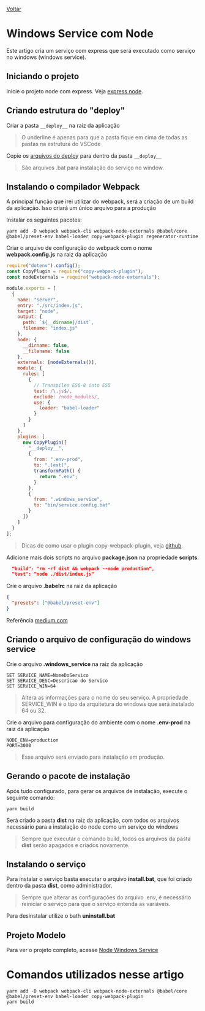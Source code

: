 [Voltar](/Readme.md)

# Windows Service com Node

Este artigo cria um serviço com express que será executado como serviço no windows (windows service).

## Iniciando o projeto

Inicie o projeto node com express.
Veja [express node](/src/express/startup.md).

## Criando estrutura do "deploy"

Criar a pasta `__deploy__` na raiz da aplicação

> O underline é apenas para que a pasta fique em cima de todas as pastas na estrutura do VSCode

Copie os [arquivos do deploy](https://github.com/lucaslimas/deploy) para dentro da pasta `__deploy__`

> São arquivos .bat para instalação do serviço no window.

## Instalando o compilador Webpack

A príncipal função que irei utilizar do webpack, será a criação de um build da aplicação. Isso criará um único arquivo para a produção

Instalar os seguintes pacotes:

```
yarn add -D webpack webpack-cli webpack-node-externals @babel/core @babel/preset-env babel-loader copy-webpack-plugin regenerator-runtime
```

Criar o arquivo de configuração do webpack com o nome **webpack.config.js** na raiz da aplicação

```js
require("dotenv").config();
const CopyPlugin = require("copy-webpack-plugin");
const nodeExternals = require("webpack-node-externals");

module.exports = [
  {
    name: "server",
    entry: "./src/index.js",
    target: "node",
    output: {
      path: `${__dirname}/dist`,
      filename: "index.js"
    },
    node: {
      __dirname: false,
      __filename: false
    },
    externals: [nodeExternals()],
    module: {
      rules: [
        {
          // Transpiles ES6-8 into ES5
          test: /\.js$/,
          exclude: /node_modules/,
          use: {
            loader: "babel-loader"
          }
        }
      ]
    },
    plugins: [
      new CopyPlugin([
        "__deploy__",
        {
          from: ".env-prod",
          to: ".[ext]",
          transformPath() {
            return ".env";
          }
        },
        {
          from: ".windows_service",
          to: "bin/service.config.bat"
        }
      ])
    ]
  }
];
```

> Dicas de como usar o plugin copy-webpack-plugin, veja [github](https://github.com/webpack-contrib/copy-webpack-plugin).

Adicione mais dois scripts no arquivo **package.json** na propriedade **scripts**.

```json
  "build": "rm -rf dist && webpack --mode production",
  "test": "node ./dist/index.js"
```

Crie o arquivo **.babelrc** na raiz da aplicação

```json
{
  "presets": ["@babel/preset-env"]
}
```

Referência [medium.com](https://medium.com/@binyamin/creating-a-node-express-webpack-app-with-dev-and-prod-builds-a4962ce51334)

## Criando o arquivo de configuração do windows service

Crie o arquivo **.windows_service** na raiz da aplicação

```
SET SERVICE_NAME=NomeDoServico
SET SERVICE_DESC=Descricao do Servico
SET SERVICE_WIN=64
```

> Altera as informações para o nome do seu serviço. A propriedade SERVICE_WIN é o tipo da arquitetura do windows que será instalado 64 ou 32.

Crie o arquivo para configuração do ambiente com o nome **.env-prod** na raiz da aplicação

```
NODE_ENV=production
PORT=3000
```

> Esse arquivo será enviado para instalação em produção.

## Gerando o pacote de instalação

Após tudo configurado, para gerar os arquivos de instalação, execute o seguinte comando:

```
yarn build
```

Será criado a pasta **dist** na raiz da aplicação, com todos os arquivos necessário para a instalação do node como um serviço do windows

> Sempre que executar o comando build, todos os arquivos da pasta **dist** serão apagados e criados novamente.

## Instalando o serviço

Para instalar o serviço basta executar o arquivo **install.bat**, que foi criado dentro da pasta **dist**, como administrador.

> Sempre que alterar as configurações do arquivo .env, é necessário reiniciar o serviço para que o serviço entenda as variáveis.

Para desinstalar utilize o bath **uninstall.bat**

## Projeto Modelo

Para ver o projeto completo, acesse [Node Windows Service](https://github.com/lucaslimas/NodeWindowsServiceTpl)

# Comandos utilizados nesse artigo

```
yarn add -D webpack webpack-cli webpack-node-externals @babel/core @babel/preset-env babel-loader copy-webpack-plugin
yarn build
```
